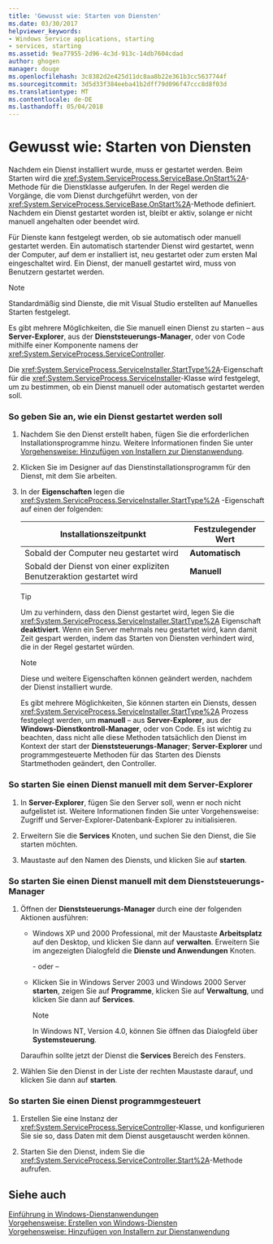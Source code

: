 ```yaml
---
title: 'Gewusst wie: Starten von Diensten'
ms.date: 03/30/2017
helpviewer_keywords:
- Windows Service applications, starting
- services, starting
ms.assetid: 9ea77955-2d96-4c3d-913c-14db7604cdad
author: ghogen
manager: douge
ms.openlocfilehash: 3c8382d2e425d11dc8aa8b22e361b3cc5637744f
ms.sourcegitcommit: 3d5d33f384eeba41b2dff79d096f47ccc8d8f03d
ms.translationtype: MT
ms.contentlocale: de-DE
ms.lasthandoff: 05/04/2018
---
```

# <a name="how-to-start-services"></a>Gewusst wie: Starten von Diensten
Nachdem ein Dienst installiert wurde, muss er gestartet werden. Beim Starten wird die <xref:System.ServiceProcess.ServiceBase.OnStart%2A>-Methode für die Dienstklasse aufgerufen. In der Regel werden die Vorgänge, die vom Dienst durchgeführt werden, von der <xref:System.ServiceProcess.ServiceBase.OnStart%2A>-Methode definiert. Nachdem ein Dienst gestartet worden ist, bleibt er aktiv, solange er nicht manuell angehalten oder beendet wird.  
  
 Für Dienste kann festgelegt werden, ob sie automatisch oder manuell gestartet werden. Ein automatisch startender Dienst wird gestartet, wenn der Computer, auf dem er installiert ist, neu gestartet oder zum ersten Mal eingeschaltet wird. Ein Dienst, der manuell gestartet wird, muss von Benutzern gestartet werden.  
  
> [!NOTE]
>  Standardmäßig sind Dienste, die mit Visual Studio erstellten auf Manuelles Starten festgelegt.  
  
 Es gibt mehrere Möglichkeiten, die Sie manuell einen Dienst zu starten – aus **Server-Explorer**, aus der **Dienststeuerungs-Manager**, oder von Code mithilfe einer Komponente namens der <xref:System.ServiceProcess.ServiceController>.  
  
 Die <xref:System.ServiceProcess.ServiceInstaller.StartType%2A>-Eigenschaft für die <xref:System.ServiceProcess.ServiceInstaller>-Klasse wird festgelegt, um zu bestimmen, ob ein Dienst manuell oder automatisch gestartet werden soll.  
  
### <a name="to-specify-how-a-service-should-start"></a>So geben Sie an, wie ein Dienst gestartet werden soll  
  
1.  Nachdem Sie den Dienst erstellt haben, fügen Sie die erforderlichen Installationsprogramme hinzu. Weitere Informationen finden Sie unter [Vorgehensweise: Hinzufügen von Installern zur Dienstanwendung](../../../docs/framework/windows-services/how-to-add-installers-to-your-service-application.md).  
  
2.  Klicken Sie im Designer auf das Dienstinstallationsprogramm für den Dienst, mit dem Sie arbeiten.  
  
3.  In der **Eigenschaften** legen die <xref:System.ServiceProcess.ServiceInstaller.StartType%2A> -Eigenschaft auf einen der folgenden:  
  
    |Installationszeitpunkt|Festzulegender Wert|  
    |----------------------------------|--------------------|  
    |Sobald der Computer neu gestartet wird|**Automatisch**|  
    |Sobald der Dienst von einer expliziten Benutzeraktion gestartet wird|**Manuell**|  
  
    > [!TIP]
    >  Um zu verhindern, dass den Dienst gestartet wird, legen Sie die <xref:System.ServiceProcess.ServiceInstaller.StartType%2A> Eigenschaft **deaktiviert**. Wenn ein Server mehrmals neu gestartet wird, kann damit Zeit gespart werden, indem das Starten von Diensten verhindert wird, die in der Regel gestartet würden.  
  
    > [!NOTE]
    >  Diese und weitere Eigenschaften können geändert werden, nachdem der Dienst installiert wurde.  
  
     Es gibt mehrere Möglichkeiten, Sie können starten ein Diensts, dessen <xref:System.ServiceProcess.ServiceInstaller.StartType%2A> Prozess festgelegt werden, um **manuell** – aus **Server-Explorer**, aus der **Windows-Dienstkontroll-Manager**, oder von Code. Es ist wichtig zu beachten, dass nicht alle diese Methoden tatsächlich den Dienst im Kontext der start der **Dienststeuerungs-Manager**; **Server-Explorer** und programmgesteuerte Methoden für das Starten des Diensts Startmethoden geändert, den Controller.  
  
### <a name="to-manually-start-a-service-from-server-explorer"></a>So starten Sie einen Dienst manuell mit dem Server-Explorer  
  
1.  In **Server-Explorer**, fügen Sie den Server soll, wenn er noch nicht aufgelistet ist. Weitere Informationen finden Sie unter Vorgehensweise: Zugriff und Server-Explorer-Datenbank-Explorer zu initialisieren.  
  
2.  Erweitern Sie die **Services** Knoten, und suchen Sie den Dienst, die Sie starten möchten.  
  
3.  Maustaste auf den Namen des Diensts, und klicken Sie auf **starten**.  
  
### <a name="to-manually-start-a-service-from-services-control-manager"></a>So starten Sie einen Dienst manuell mit dem Dienststeuerungs-Manager  
  
1.  Öffnen der **Dienststeuerungs-Manager** durch eine der folgenden Aktionen ausführen:  
  
    -   Windows XP und 2000 Professional, mit der Maustaste **Arbeitsplatz** auf den Desktop, und klicken Sie dann auf **verwalten**. Erweitern Sie im angezeigten Dialogfeld die **Dienste und Anwendungen** Knoten.  
  
         \- oder –  
  
    -   Klicken Sie in Windows Server 2003 und Windows 2000 Server **starten**, zeigen Sie auf **Programme**, klicken Sie auf **Verwaltung**, und klicken Sie dann auf **Services**.  
  
        > [!NOTE]
        >  In Windows NT, Version 4.0, können Sie öffnen das Dialogfeld über **Systemsteuerung**.  
  
     Daraufhin sollte jetzt der Dienst die **Services** Bereich des Fensters.  
  
2.  Wählen Sie den Dienst in der Liste der rechten Maustaste darauf, und klicken Sie dann auf **starten**.  
  
### <a name="to-manually-start-a-service-from-code"></a>So starten Sie einen Dienst programmgesteuert  
  
1.  Erstellen Sie eine Instanz der <xref:System.ServiceProcess.ServiceController>-Klasse, und konfigurieren Sie sie so, dass Daten mit dem Dienst ausgetauscht werden können.  
  
2.  Starten Sie den Dienst, indem Sie die <xref:System.ServiceProcess.ServiceController.Start%2A>-Methode aufrufen.  
  
## <a name="see-also"></a>Siehe auch  
 [Einführung in Windows-Dienstanwendungen](../../../docs/framework/windows-services/introduction-to-windows-service-applications.md)  
 [Vorgehensweise: Erstellen von Windows-Diensten](../../../docs/framework/windows-services/how-to-create-windows-services.md)  
 [Vorgehensweise: Hinzufügen von Installern zur Dienstanwendung](../../../docs/framework/windows-services/how-to-add-installers-to-your-service-application.md)
